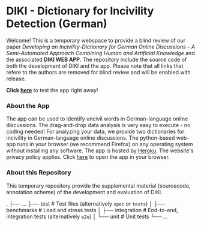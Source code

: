# DIKI - Dictionary for Incivility Detection (German)

Welcome! This is a temporary webspace to provide a blind review of our paper *Developing an Incivility-Dictionary for German Online Discussions – 
A Semi-Automated Approach Combining Human and Artificial Knowledge* and the associated **DIKI WEB APP**. The repository include the source code of both the development of DIKI and the app. Please note that all links that refere to the authors are removed for blind review and will be enabled with release.

**Click [here](https://diki-web-app.herokuapp.com/)** to test the app right away!

### About the App

The app can be used to identify uncivil words in German-language online discussions. The drag-and-drop data analysis is very easy to execute - no coding needed! For analyzing your data, we provide two dictionaries for incivility in German-language online discussions. The python-based web-app runs in your browser (we recommend Firefox) on any operating system without installing any software. The app is hosted by [Heroku](https://www.heroku.com/). The website's privacy policy applies. Click [here](https://diki-web-app.herokuapp.com/) to open the app in your browser. 


### About this Repository

This temporary repository provide the supplemental material (sourcecode, annotation scheme) of the development and evaluation of DIKI. 

 .
    ├── ...
    ├── test                    # Test files (alternatively `spec` or `tests`)
    │   ├── benchmarks          # Load and stress tests
    │   ├── integration         # End-to-end, integration tests (alternatively `e2e`)
    │   └── unit                # Unit tests
    └── ...

